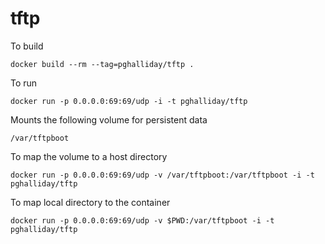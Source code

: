 # tftp

To build

```
docker build --rm --tag=pghalliday/tftp .
```

To run

```
docker run -p 0.0.0.0:69:69/udp -i -t pghalliday/tftp
```

Mounts the following volume for persistent data

```
/var/tftpboot
```

To map the volume to a host directory

```
docker run -p 0.0.0.0:69:69/udp -v /var/tftpboot:/var/tftpboot -i -t pghalliday/tftp
```

To map local directory to the container

```
docker run -p 0.0.0.0:69:69/udp -v $PWD:/var/tftpboot -i -t pghalliday/tftp
```
